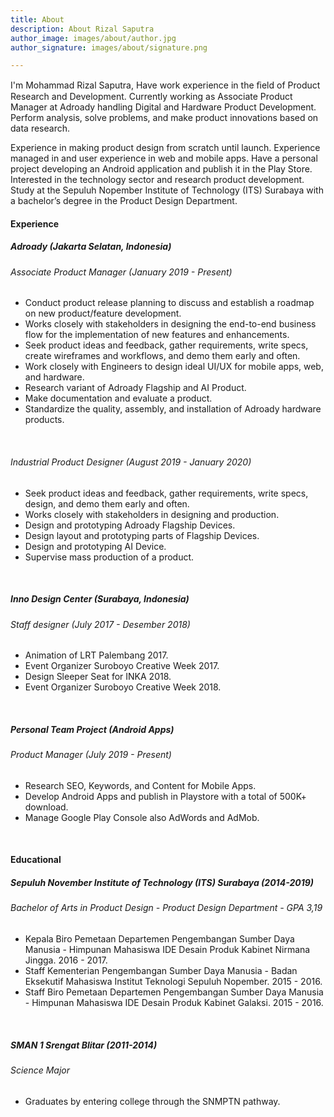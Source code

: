 ```yaml
---
title: About
description: About Rizal Saputra
author_image: images/about/author.jpg
author_signature: images/about/signature.png

---
```

I'm Mohammad Rizal Saputra, Have work experience in the ﬁeld of Product Research and Development. Currently working as Associate Product Manager at Adroady handling Digital and Hardware Product Development. Perform analysis, solve problems, and make product innovations based on data research.

Experience in making product design from scratch until launch. Experience managed in and user experience in web and mobile apps. Have a personal project developing an Android application and publish it in the Play Store. Interested in the technology sector and research product development. Study at the Sepuluh Nopember Institute of Technology (ITS) Surabaya with a bachelor’s degree in the Product Design Department.

#### **Experience**

##### **Adroady (Jakarta Selatan, Indonesia)**

###### _Associate Product Manager_ (January 2019 - Present)

* Conduct product release planning to discuss and establish a roadmap on new product/feature development.
* Works closely with stakeholders in designing the end-to-end business flow for the implementation of new features and enhancements.
* Seek product ideas and feedback, gather requirements, write specs, create wireframes and workflows, and demo them early and often.
* Work closely with Engineers to design ideal UI/UX for mobile apps, web, and hardware.
* Research variant of Adroady Flagship and AI Product.
* Make documentation and evaluate a product.
* Standardize the quality, assembly, and installation of Adroady hardware products.

<br>

###### _Industrial Product Designer_ (August 2019 - January 2020)

* Seek product ideas and feedback, gather requirements, write specs, design, and demo them early and often.
* Works closely with stakeholders in designing and production.
* Design and prototyping Adroady Flagship Devices.
* Design layout and prototyping parts of Flagship Devices.
* Design and prototyping AI Device.
* Supervise mass production of a product.

<br>

##### **Inno Design Center (Surabaya, Indonesia)**

###### _Staff designer_ (July 2017 - Desember 2018)

* Animation of LRT Palembang 2017.
* Event Organizer Suroboyo Creative Week 2017.
* Design Sleeper Seat for INKA 2018.
* Event Organizer Suroboyo Creative Week 2018.

<br>

##### **Personal Team Project (Android Apps)**

###### _Product Manager_ (July 2019 - Present)

* Research SEO, Keywords, and Content for Mobile Apps.
* Develop Android Apps and publish in Playstore with a total of 500K+ download.
* Manage Google Play Console also AdWords and AdMob.

<br>

#### **Educational**

##### **Sepuluh November Institute of Technology (ITS) Surabaya** **(2014-2019)**

###### _Bachelor of Arts in Product Design - Product Design Department - GPA 3,19_

* Kepala Biro Pemetaan Departemen Pengembangan Sumber Daya Manusia - Himpunan Mahasiswa IDE Desain Produk Kabinet Nirmana Jingga. 2016 - 2017.
* Staff Kementerian Pengembangan Sumber Daya Manusia - Badan Eksekutif Mahasiswa Institut Teknologi Sepuluh Nopember. 2015 - 2016.
* Staff Biro Pemetaan Departemen Pengembangan Sumber Daya Manusia - Himpunan Mahasiswa IDE Desain Produk Kabinet Galaksi. 2015 - 2016.

<br>

##### **SMAN 1 Srengat Blitar (2011-2014)**

###### _Science Major_

* Graduates by entering college through the SNMPTN pathway.